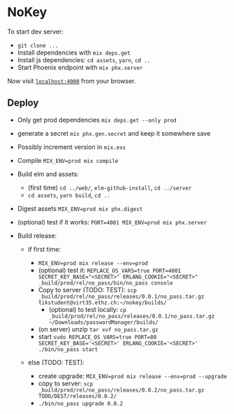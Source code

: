 # NoKey

To start dev server:

  * `git clone ...`
  * Install dependencies with `mix deps.get`
  * Install js dependencies: `cd assets`, `yarn`, `cd ..`
  * Start Phoenix endpoint with `mix phx.server`

Now visit [`localhost:4000`](http://localhost:4000) from your browser.

## Deploy

  * Only get prod dependencies `mix deps.get --only prod`
  * generate a secret `mix phx.gen.secret` and keep it somewhere save

  * Possibly increment version in `mix.exs`
  * Compile `MIX_ENV=prod mix compile`
  * Build elm and assets:
    + (first time) `cd ../web/`, `elm-github-install`, `cd ../server`
    + `cd assets`, `yarn build`, `cd ..`
  * Digest assets `MIX_ENV=prod mix phx.digest`
  * (optional) test if it works: `PORT=4001 MIX_ENV=prod mix phx.server`
  * Build release:
    
    - if first time:
        + `MIX_ENV=prod mix release --env=prod`
        + (optional) test it: `REPLACE_OS_VARS=true PORT=4001 SECRET_KEY_BASE="<SECRET>" ERLANG_COOKIE="<SECRET>" _build/prod/rel/no_pass/bin/no_pass console`
        + Copy to server (TODO: TEST): `scp _build/prod/rel/no_pass/releases/0.0.1/no_pass.tar.gz tikstudent@virt35.ethz.ch:~/nokey/builds/`
            * (optional) to test locally: `cp _build/prod/rel/no_pass/releases/0.0.1/no_pass.tar.gz ~/Downloads/passwordManager/builds/`
        + (on server) unzip `tar xvf no_pass.tar.gz`
        + start `sudo REPLACE_OS_VARS=true PORT=80 SECRET_KEY_BASE='<SECRET>' ERLANG_COOKIE='<SECRET>' ./bin/no_pass start`
    
    - else (TODO: TEST):
        + create upgrade: `MIX_ENV=prod mix release --env=prod --upgrade`
        + copy to server: `scp _build/prod/rel/no_pass/releases/0.0.2/no_pass.tar.gz TODO/DEST/releases/0.0.2/`
        +  `./bin/no_pass upgrade 0.0.2`

